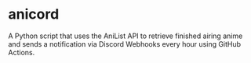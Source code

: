 # anicord
A Python script that uses the AniList API to retrieve finished airing anime and sends a notification via Discord Webhooks every hour using GitHub Actions.
